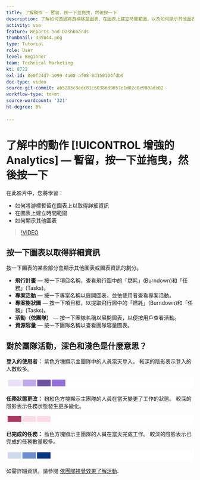 ```yaml
---
title: 了解動作 — 暫留、按一下並拖曳，然後按一下
description: 了解如何透過將游標移至圖表、在圖表上建立時間範圍，以及如何顯示其他圖表來取得詳細資訊，全部皆在 [!UICONTROL 增強的Analytics].
activity: use
feature: Reports and Dashboards
thumbnail: 335044.png
type: Tutorial
role: User
level: Beginner
team: Technical Marketing
kt: 8722
exl-id: 8e0f24d7-a099-4a08-af08-8d150104fdb9
doc-type: video
source-git-commit: ab5203c8edc01c60386d9057e1d82c0e980ade02
workflow-type: tm+mt
source-wordcount: '321'
ht-degree: 0%

---
```


# 了解中的動作 [!UICONTROL 增強的Analytics]  — 暫留，按一下並拖曳，然後按一下

在此影片中，您將學習：

* 如何將游標暫留在圖表上以取得詳細資訊
* 在圖表上建立時間範圍
* 如何顯示其他圖表

>[!VIDEO](https://video.tv.adobe.com/v/335044/?quality=12&learn=on)

## 按一下圖表以取得詳細資訊

按一下圖表的某些部分會顯示其他圖表或圖表資訊的劃分。

* **飛行計畫** — 按一下項目名稱，查看飛行圖中的「燃耗」(Burndown)和「任務」(Tasks)。
* **專案活動** — 按一下專案名稱以展開圖表，並依使用者查看專案活動。
* **專案樹狀圖** — 按一下項目框，以提取飛行圖中的「燃耗」(Burndown)和「任務」(Tasks)。
* **活動（依團隊）** — 按一下團隊名稱以展開圖表，以便按用戶查看活動。
* **資源容量** — 按一下團隊名稱以查看團隊容量圖表。

## 對於團隊活動，深色和淺色是什麼意思？

**登入的使用者：** 紫色方塊顯示主團隊中的人員當天登入。 較深的陰影表示登入的人數較多。

![紫色陰影框的影像](assets/purple-shaded-boxes.png)

**任務狀態更改：** 粉紅色方塊顯示主團隊的人員在當天變更了工作的狀態。 較深的陰影表示任務狀態發生更多變化。

![粉紅色陰影框的影像](assets/pink-shaded-boxes.png)

**已完成的任務：** 藍色方塊顯示主團隊的人員在當天完成工作。 較深的陰影表示已完成的任務數量較多。

![藍色陰影框的影像](assets/blue-shaded-boxes.png)

如需詳細資訊，請參閱 [依團隊視覺效果了解活動](https://experienceleague.adobe.com/docs/workfront/using/reporting/enhanced-analytics/activity-by-team-overview.html?lang=en).
